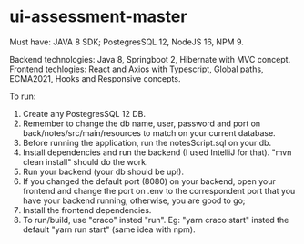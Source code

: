 # ui-assessment-master

Must have: JAVA 8 SDK; PostegresSQL 12, NodeJS 16, NPM 9.

Backend technologies: Java 8, Springboot 2, Hibernate with MVC concept.
Frontend techlogies: React and Axios with Typescript, Global paths, ECMA2021, Hooks and Responsive concepts.

To run:
1) Create any PostegresSQL 12 DB.
2) Remember to change the db name, user, password and port on back/notes/src/main/resources to match on your current database.
3) Before running the application, run the notesScript.sql on your db.
4) Install dependencies and run the backend (I used IntelliJ for that). "mvn clean install" should do the work.
5) Run your backend (your db should be up!).
6) If you changed the default port (8080) on your backend, open your frontend and change the port on .env to the correspondent port that you have your backend running, otherwise, you are good to go;
7) Install the frontend dependencies.
8) To run/build, use "craco" insted "run". Eg: "yarn craco start" insted the default "yarn run start" (same idea with npm).

